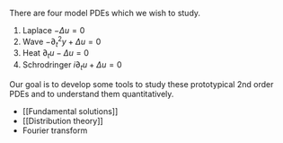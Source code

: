 There are four model PDEs which we wish to study.

1. Laplace $- \Delta u=0$
2. Wave $-\partial_{t}^{2}y+\Delta u=0$
3. Heat $\partial_{t}u-\Delta u=0$
4. Schrodringer $i \partial_{t}u+\Delta u=0$

Our goal is to develop some tools to study these prototypical 2nd order PDEs and to understand them quantitatively.
* [[Fundamental solutions]]
* [[Distribution theory]]
* Fourier transform